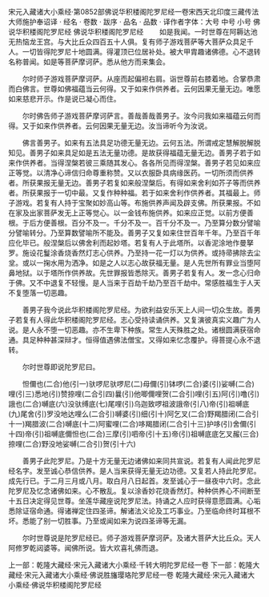 宋元入藏诸大小乘经·第0852部佛说华积楼阁陀罗尼经一卷宋西天北印度三藏传法大师施护奉诏译
· 经名 · 卷数 · 跋序
· 品名 · 品数 · 译作者字体：大号 中号 小号
佛说华积楼阁陀罗尼经
佛说华积楼阁陀罗尼经
　　如是我闻。一时世尊在阿耨达池无热恼龙王宫。与大比丘众四百五十人俱。复有师子游戏菩萨等大菩萨众具足千人。一切皆得陀罗尼十地圆满。得灌顶已位居补处。被大甲胄趣诸佛德。心不退转名称普闻。如是等菩萨摩诃萨。悉从他方而来集会。

　　尔时师子游戏菩萨摩诃萨。从座而起偏袒右肩。诣世尊前右膝着地。合掌恭肃而白佛言。世尊如佛福蕴当云何得。又于如来作供养者。云何因果无量无边。唯愿如来慈悲开示。作是说已凝心而住。

　　尔时佛告师子游戏菩萨摩诃萨言。善哉善哉善男子。汝今问我如来福蕴云何而得。又于如来作供养者。云何因果无量无边。汝当谛听今为汝说。

　　佛言善男子。如来有五法具足功德无量无边。云何五法。所谓戒定慧解脱解脱知见。善男子如来具足如是五法无量功德。是故获得福蕴无量无边。善男子若于如来作供养者。当得涅槃若彼三乘随其发心。各各所见而得涅槃。善男子若见如来应正等觉。以清净心谛信归命尊重称赞。又以衣服卧具病缘医药。一切所须而供养者。所获果报无量无边。善男子若复如来般涅槃后。有得如来舍利如芥子等而供养者。所获果报于一切中最。又复作种种福。若于如来舍利作供养者。其福最上。师子游戏。若复有人持于宝聚如妙高山等。布施供养声闻及辟支佛。所获果报。不如在家及出家菩萨发无上正等觉心。以一金钱布施供养。如来应正觉。以前方便善根。于后方便善根。百分不及一。千分不及一。百千分不及一。乃至算分数分譬喻分譬喻转分。乃至算数譬喻所不能及。善男子又复如来住世百年千年。乃至百千年应化毕已。般涅槃后以佛舍利而起妙塔。若复有人于此塔所。以香泥涂地作曼拏罗。施设花鬘涂香烧香然灯志心供养。乃至持一花一灯以为供养。或持帚拂除去尘坌。或以一掬水用为洒净。如是之人以志心故获福无量。是人先世所有罪业当堕阿鼻地狱。以于塔所作供养故。先世罪报皆悉除灭。善男子若复有人。发一念心归命于佛。又不中退复不轻慢。是人当来于百劫千劫乃至百千劫中。常感胜福生于人天不复堕落一切恶趣。

　　善男子我今说此华积楼阁陀罗尼经。为欲利益安乐天上人间一切众生故。善男子若复有人得此华积楼阁陀罗尼经。志心受持读诵供养。又复演彼真实义趣广为人说。是人永不堕一切恶趣。亦不生卑下种族。常生人天殊胜之处。诸根圆满获宿命通。具足种种甚深辩才。恒得值遇佛法僧宝。又得如来忆念覆护。得菩提心永不退转。

　　尔时世尊即说陀罗尼曰。

　　怛儞也(二合)他(引一)驮啰尼驮啰尼(二)母儞(引)钵啰(二合)婆(引)娑嚩(二合)哩(引三)悉地(引)赞捺哩(二合引四)曩(引)他唧儞哩贺(二合引)哩(引五)阿(引)噜(引)誐也(二合)嚩底(六)没驮缚底(七)尾哩(引)乌迦致啰祖波誐帝(引八)帝(引)祖嚩底(九)尾舍(引)罗没地达哩么(二合引)嚩婆(引)细(引十)阿乞叉(二合)野羯腊闭(二合引十一)羯腊波(二合)嚩底(十二)阿蜜哩(二合)哆羯腊闭(二合引十三)护哆(引)舍儞(引十四)帝(引)祖嚩底儞怛也(二合)三摩(引)呬帝(引十五)帝(引)祖嚩底底乞叉赧(三合)捺哩(二合)野没地娑嚩(二合引)贺(引十六)

　　善男子此陀罗尼。乃是十方无量无边诸佛如来同共宣说。若复有人闻此陀罗尼经名字。发至诚心恭信供养。是人当来获得无量无边功德。又复若人持此陀罗尼。成先行已。于二月三月或八月。取白月八日起首。发至诚心于一昼夜中六时。念此陀罗尼及忆念诸佛如来。心不散乱。复以涂香妙花烧香然灯。种种供养心不间断至十五日决定得见世尊。坐莲华藏座说陀罗尼法。持诵之人应时获得意愿圆满。心垢悉除证宿命通。得诸禅定住四圣谛。解诸法义论及工巧事业。乃至临命终时耳根不坏。悉能了别一切胜事。乃至或闻如来为说四圣谛等无漏。

　　尔时世尊说是陀罗尼经已。师子游戏菩萨摩诃萨。及诸大菩萨大比丘众。天人阿修罗乾闼婆等。闻佛所说。皆大欢喜礼佛而退。

上一部：乾隆大藏经·宋元入藏诸大小乘经·千转大明陀罗尼经一卷
下一部：乾隆大藏经·宋元入藏诸大小乘经·佛说胜旛璎珞陀罗尼经一卷
乾隆大藏经·宋元入藏诸大小乘经·佛说华积楼阁陀罗尼经